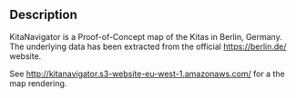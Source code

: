 Description
-----------

KitaNavigator is a Proof-of-Concept map of the Kitas in Berlin, Germany. The
underlying data has been extracted from the official https://berlin.de/
website.

See http://kitanavigator.s3-website-eu-west-1.amazonaws.com/ for a the map
rendering.

